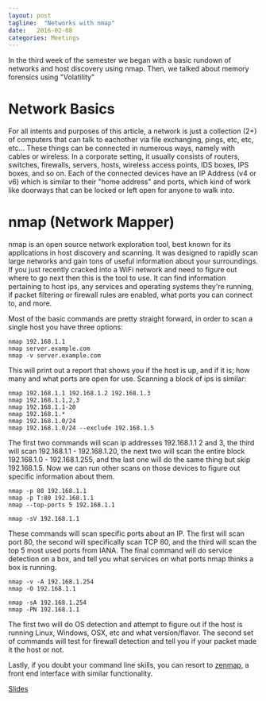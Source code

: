 ```yaml
---
layout: post
tagline:  "Networks with nmap"
date:   2016-02-08
categories: Meetings
---
```


In the third week of the semester we began with a basic rundown of networks and host discovery using nmap. Then, we talked about memory forensics using "Volatility"

# Network Basics

For all intents and purposes of this article, a network is just a collection (2+) of computers that can talk to eachother via file exchanging, pings, etc, etc, etc... These things can be connected in numerous ways, namely with cables or wireless. In a corporate setting, it usually consists of routers, switches, firewalls, servers, hosts, wireless access points, IDS boxes, IPS boxes, and so on. Each of the connected devices have an IP Address (v4 or v6) which is similar to their "home address" and ports, which kind of work like doorways that can be locked or left open for anyone to walk into.

# nmap (Network Mapper)

nmap is an open source network exploration tool, best known for its applications in host discovery and scanning. It was designed to rapidly scan large networks and gain tons of useful information about your surroundings. If you just recently cracked into a WiFi network and need to figure out where to go next then this is the tool to use. It can find information pertaining to host ips, any services and operating systems they're running, if packet filtering or firewall rules are enabled, what ports you can connect to, and more.

Most of the basic commands are pretty straight forward, in order to scan a single host you have three options:

	nmap 192.168.1.1
	nmap server.example.com
	nmap -v server.example.com

This will print out a report that shows you if the host is up, and if it is; how many and what ports are open for use. Scanning a block of ips is similar:

	nmap 192.168.1.1 192.168.1.2 192.168.1.3
	nmap 192.168.1.1,2,3
	nmap 192.168.1.1-20
	nmap 192.168.1.*
	nmap 192.168.1.0/24
	nmap 192.168.1.0/24 --exclude 192.168.1.5

The first two commands will scan ip addresses 192.168.1.1 2 and 3, the third will scan 192.168.1.1 - 192.168.1.20, the next two will scan the entire block 192.168.1.0 - 192.168.1.255, and the last one will do the same thing but skip 192.168.1.5. Now we can run other scans on those devices to figure out specific information about them.

	nmap -p 80 192.168.1.1
	nmap -p T:80 192.168.1.1
	nmap --top-ports 5 192.168.1.1

	nmap -sV 192.168.1.1

These commands will scan specific ports about an IP. The first will scan port 80, the second will specifically scan TCP 80, and the third will scan the top 5 most used ports from IANA. The final command will do service detection on a box, and tell you what services on what ports nmap thinks a box is running.

	nmap -v -A 192.168.1.254
	nmap -O 192.168.1.1

	nmap -sA 192.168.1.254
	nmap -PN 192.168.1.1

The first two will do OS detection and attempt to figure out if the host is running Linux, Windows, OSX, etc and what version/flavor. The second set of commands will test for firewall detection and tell you if your packet made it the host or not.



Lastly, if you doubt your command line skills, you can resort to [zenmap][zenmap], a front end interface with similar functionality.

[Slides](/assets/powerpoints/basics_networks_memory.pptx)

[zenmap]: https://nmap.org/zenmap/
